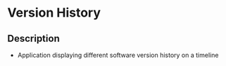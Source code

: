 # Version History

## Description
- Application displaying different software version history on a timeline 